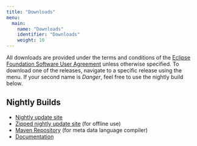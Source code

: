 ```yaml
---
title: "Downloads"
menu:
  main:
    name: "Downloads"
    identifier: "Downloads"
    weight: 10
---
```


All downloads are provided under the terms and conditions of the [Eclipse Foundation Software User Agreement](https://eclipse.org/legal/epl/notice.php) unless otherwise specified. To download one of the releases, navigate to a specific release using the menu. If your second name is _Danger_, feel free to use the nightly build below.


## Nightly Builds

* [Nightly update site](http://build.eclipse.org/modeling/elk/updates/nightly)
* [Zipped nightly update site](http://build.eclipse.org/modeling/elk/updates/nightly/elk-nightly.zip) (for offline use)
* [Maven Repository](http://build.eclipse.org/modeling/elk/maven/meta/nightly) (for meta data language compiler)
* [Documentation](http://build.eclipse.org/modeling/elk/updates/nightly/elk-nightly-docs.zip)
